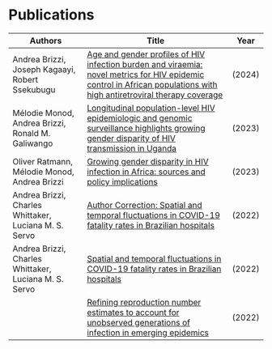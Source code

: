 # Publications

| Authors | Title | Year |
| --- | --- | --- |
| Andrea Brizzi, Joseph Kagaayi, Robert Ssekubugu | [Age and gender profiles of HIV infection burden and viraemia: novel metrics for HIV epidemic control in African populations with high antiretroviral therapy coverage](https://doi.org/10.1101/2024.04.21.24306145) | (2024) |
| Mélodie Monod, Andrea Brizzi, Ronald M. Galiwango | [Longitudinal population-level HIV epidemiologic and genomic surveillance highlights growing gender disparity of HIV transmission in Uganda](https://doi.org/10.1038/s41564-023-01530-8) | (2023) |
| Oliver Ratmann, Mélodie Monod, Andrea Brizzi | [Growing gender disparity in HIV infection in Africa: sources and policy implications](https://doi.org/10.21203/rs.3.rs-2696883/v1) | (2023) |
| Andrea Brizzi, Charles Whittaker, Luciana M. S. Servo | [Author Correction: Spatial and temporal fluctuations in COVID-19 fatality rates in Brazilian hospitals](https://doi.org/10.1038/s41591-022-01939-4) | (2022) |
| Andrea Brizzi, Charles Whittaker, Luciana M. S. Servo | [Spatial and temporal fluctuations in COVID-19 fatality rates in Brazilian hospitals](https://doi.org/10.1038/s41591-022-01807-1) | (2022) |
|  | [Refining reproduction number estimates to account for unobserved generations of infection in emerging epidemics](http://dx.doi.org/10.1093/cid/ciac138) | (2022) |
